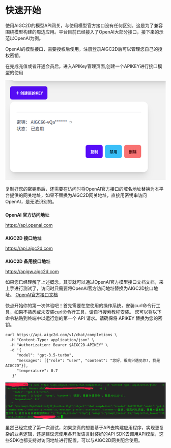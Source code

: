 # 快速开始

使用AIGC2D的模型API网关，与使用模型官方接口没有任何区别。这是为了兼容围绕模型构建的周边应用。平台目前已经接入了OpenAI大部分接口，接下来的示范以OpenAI为例。

OpenAI的模型接口，需要授权后使用，注册登录AIGC2D后可以管理您自己的授权密钥。

在完成充值或者开通会员后，进入APIKey管理页面,创建一个APIKEY进行接口模型的使用

![api-key](/assets/api-key.png)

复制好您的密钥串后，还需要在访问时将OpenAI官方接口的域名地址替换为本平台提供的网关地址，如果不替换为AIGC2D网关地址，直接用密钥串访问OpenAI，是无法识别的。

<div class="info custom-block" style="padding-top: 8px">
<b>OpenAI 官方访问地址</b>

https://api.openai.com
</div>


<div class="tip custom-block" style="padding-top: 8px">
<b>AIGC2D 接口地址</b>


https://api.aigc2d.com
</div>

<div class="tip custom-block" style="padding-top: 8px">
<b>AIGC2D 备用接口地址</b>


https://apigw.aigc2d.com
</div>


如果您已经理解了上述概念，其实就可以通过OpenAI官方模型接口文档文档，来上手进行测试了，访问时只需要将OpenAI官方访问地址替换为AIGC2D接口地址。 [OpenAI官方接口文档](https://platform.openai.com/docs/api-reference/introduction)

快点开始你的第一次体验吧！首先需要在您使用的操作系统，安装curl命令行工具，如果不熟悉或未安装curl命令行工具，请自行搜索教程安装。 您可以将以下命令粘贴到终端中以运行您的第一个 API 请求。请确保将 APIKEY 替换为您的密钥。

```shell
curl https://api.aigc2d.com/v1/chat/completions \
  -H "Content-Type: application/json" \
  -H "Authorization: Bearer $AIGC2D-APIKEY" \
  -d '{
     "model": "gpt-3.5-turbo",
     "messages": [{"role": "user", "content": "您好，很高兴遇见你!，我是AIGC2D"}],
     "temperature": 0.7
   }'
```
![curl](/assets/quick-curl.png)

虽然已经完成了第一次测试，如果您真的想要基于API去构建应用程序，实现更复杂的业务逻辑，还是建议您使用各开发语言封装好的API SDK去调用API模型，这些SDK也都支持对访问地址进行配置，可以与AIGC2D网关配合使用。


